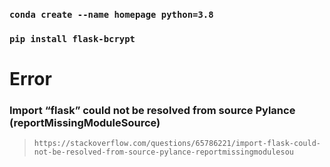 
### `conda create --name homepage python=3.8`

### `pip install flask-bcrypt`


# Error 
### Import “flask” could not be resolved from source Pylance (reportMissingModuleSource)
> `https://stackoverflow.com/questions/65786221/import-flask-could-not-be-resolved-from-source-pylance-reportmissingmodulesou`
